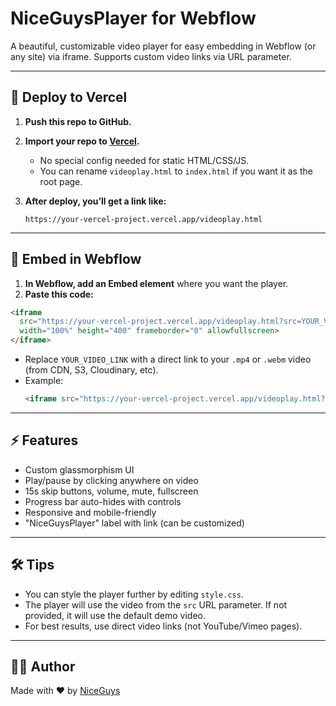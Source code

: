 # NiceGuysPlayer for Webflow

A beautiful, customizable video player for easy embedding in Webflow (or any site) via iframe. Supports custom video links via URL parameter.

---

## 🚀 Deploy to Vercel

1. **Push this repo to GitHub.**
2. **Import your repo to [Vercel](https://vercel.com/import).**
   - No special config needed for static HTML/CSS/JS.
   - You can rename `videoplay.html` to `index.html` if you want it as the root page.
3. **After deploy, you’ll get a link like:**
   
   `https://your-vercel-project.vercel.app/videoplay.html`

---

## 🔗 Embed in Webflow

1. **In Webflow, add an Embed element** where you want the player.
2. **Paste this code:**

```html
<iframe 
  src="https://your-vercel-project.vercel.app/videoplay.html?src=YOUR_VIDEO_LINK" 
  width="100%" height="400" frameborder="0" allowfullscreen>
</iframe>
```
- Replace `YOUR_VIDEO_LINK` with a direct link to your `.mp4` or `.webm` video (from CDN, S3, Cloudinary, etc).
- Example:
  ```html
  <iframe src="https://your-vercel-project.vercel.app/videoplay.html?src=https://www.w3schools.com/html/mov_bbb.mp4" width="100%" height="400" frameborder="0" allowfullscreen></iframe>
  ```

---

## ⚡ Features
- Custom glassmorphism UI
- Play/pause by clicking anywhere on video
- 15s skip buttons, volume, mute, fullscreen
- Progress bar auto-hides with controls
- Responsive and mobile-friendly
- "NiceGuysPlayer" label with link (can be customized)

---

## 🛠️ Tips
- You can style the player further by editing `style.css`.
- The player will use the video from the `src` URL parameter. If not provided, it will use the default demo video.
- For best results, use direct video links (not YouTube/Vimeo pages).

---

## 🧑‍💻 Author
Made with ❤️ by [NiceGuys](https://www.niceguys.agency/) 